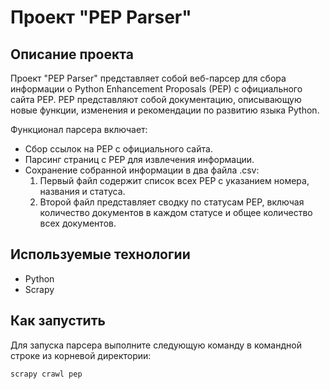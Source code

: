 # Проект "PEP Parser"
## Описание проекта
Проект "PEP Parser" представляет собой веб-парсер для сбора информации о Python Enhancement Proposals (PEP) с официального сайта PEP. PEP представляют собой документацию, описывающую новые функции, изменения и рекомендации по развитию языка Python.

Функционал парсера включает:

- Сбор ссылок на PEP с официального сайта.
- Парсинг страниц с PEP для извлечения информации.
- Сохранение собранной информации в два файла .csv: 
  1. Первый файл содержит список всех PEP с указанием номера, названия и статуса.
  2. Второй файл представляет сводку по статусам PEP, включая количество документов в каждом статусе и общее количество всех документов.


## Используемые технологии
- Python
- Scrapy

## Как запустить
Для запуска парсера выполните следующую команду в командной строке из корневой директории:
```
scrapy crawl pep
```
